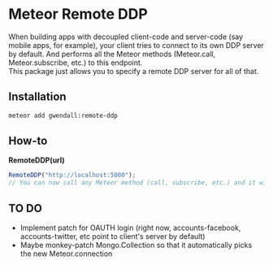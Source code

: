 Meteor Remote DDP
=================

When building apps with decoupled client-code and server-code (say mobile apps, for example), your client tries to connect to its own DDP server by default. And performs all the Meteor methods (Meteor.call, Meteor.subscribe, etc.) to this endpoint.  
This package just allows you to specify a remote DDP server for all of that.

Installation
------------

``` sh
meteor add gwendall:remote-ddp
```

How-to
----------

**RemoteDDP(url)**  
``` javascript
RemoteDDP("http://localhost:5000");
// You can now call any Meteor method (call, subscribe, etc.) and it will all point to this server
```

TO DO
-----  
- Implement patch for OAUTH login (right now, accounts-facebook, accounts-twitter, etc point to client's server by default)  
- Maybe monkey-patch Mongo.Collection so that it automatically picks the new Meteor.connection
